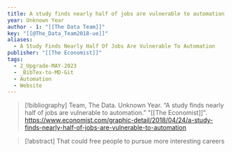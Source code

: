 ```yaml
---
title: A study finds nearly half of jobs are vulnerable to automation
year: Unknown Year
author - 1: "[[The Data Team]]"
key: "[[@The_Data_Team2018-ue]]"
aliases:
  - A Study Finds Nearly Half Of Jobs Are Vulnerable To Automation
publisher: "[[The Economist]]"
tags:
  - 2_Upgrade-MAY-2023
  - _BibTex-to-MD-Git
  - Automation
  - Website
---
```


> [!bibliography]
> Team, The Data. Unknown Year. “A study finds nearly half of jobs are vulnerable to automation.” "[[The Economist]]". https://www.economist.com/graphic-detail/2018/04/24/a-study-finds-nearly-half-of-jobs-are-vulnerable-to-automation

> [!abstract]
> That could free people to pursue more interesting careers